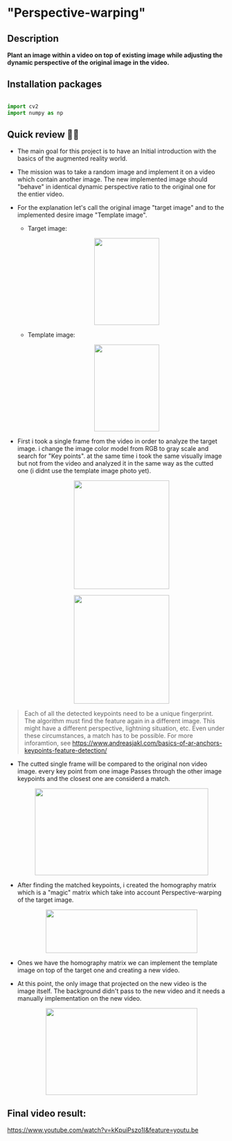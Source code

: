 # "Perspective-warping"

## Description

**Plant an image within a video on top of existing image while adjusting the dynamic perspective of the original image in the video.**

## Installation packages

```python

import cv2
import numpy as np

```

## Quick review :man_cartwheeling:	

- The main goal for this project is to have an Initial introduction with the basics of the augmented reality world.

-  The mission was to take a random image and implement it on a video which contain another image. The new implemented image should "behave" in identical dynamic perspective ratio to the original one for the entier video.

- For the explanation let's call the original image "target image" and to the implemented desire image "Template image".

  - Target image:
    <p align="center">
    <img src="https://user-images.githubusercontent.com/101269937/190626910-54b78195-f7c1-4209-8900-88848a1a0be0.jpg" width="150" height="200">
    </p>


  - Template image:
  
    <p align="center">
    <img src="https://user-images.githubusercontent.com/101269937/190627203-ca49c9f2-938f-44c7-a6fe-edc4d18e231f.jpeg" width="150" height="200">
    </p>


- First i took a single frame from the video in order to analyze the target image. i change the image color model from RGB to gray scale and search for "Key points". at the same time i took the same visually image but not from the video and analyzed it in the same way as the cutted one (i didnt use the template image photo yet).

  <p align="center">
  <img src="https://user-images.githubusercontent.com/101269937/190628720-235e647a-88b4-46b3-94d1-9a67d727a36b.jpg" width="220" height="250">
  </p>
  
  <p align="center">
  <img src="https://user-images.githubusercontent.com/101269937/190628763-1c6c64ec-c609-4bd6-8aa7-f292db356cd8.jpg" width="220" height="250">
  </p>



> Each of all the detected keypoints need to be a unique fingerprint. The algorithm must find the feature again in a different image. This might have a different perspective, lightning situation, etc. Even under these circumstances, a match has to be possible. For more inforamtion, see https://www.andreasjakl.com/basics-of-ar-anchors-keypoints-feature-detection/

- The cutted single frame will be compared to the original non video image. every key point from one image Passes through the other image keypoints and the closest one are considerd a match.

    <p align="center">
    <img src="https://user-images.githubusercontent.com/101269937/190629042-eb7fce77-e76f-42d6-b796-88720fb61da1.jpg" width="400" height="200">
    </p>


- After finding the matched keypoints, i created the homography matrix which is a "magic" matrix which take into account Perspective-warping of the target image. 
    <p align="center">
    <img src="https://user-images.githubusercontent.com/101269937/190629105-991db5a6-d959-4182-bbbb-e1fa7483d399.jpg" width="350" height="100">
    </p>


- Ones we have the homography matrix we can implement the template image on top of the target one and creating a new video.

- At this point, the only image that projected on the new video is the image itself. The background didn't pass to the new video and it needs a manually implementation on the new video.
  <p align="center">
  <img src="https://user-images.githubusercontent.com/101269937/190629262-4508e234-4e98-46d4-b39d-a2be9d8022ad.jpg" width="350" height="200">
  </p>

      
## Final video result:

 https://www.youtube.com/watch?v=kKpuiPszo1I&feature=youtu.be
      
